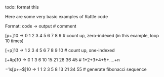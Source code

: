 todo: format this

Here are some very basic examples of Rattle code

Format:
code         ->           output                             # comment

[p+]10       ->           0 1 2 3 4 5 6 7 8 9                # count up, zero-indexed (in this example, loop 10 times)

[+p]10       ->           1 2 3 4 5 6 7 8 9 10               # count up, one-indexed

[+#p]10      ->           0 1 3 6 10 15 21 28 36 45          # 1+2+3+4+5+....+n

=1s[p+~$]10  ->           1 1 2 3 5 8 13 21 34 55            # generate fibonacci sequence


